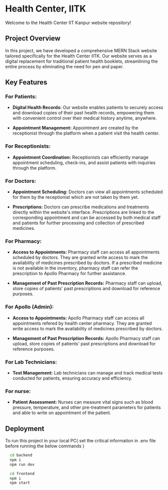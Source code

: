 
# Health Center, IITK

Welcome to the Health Center IIT Kanpur website repository!

## Project Overview

In this project, we have developed a comprehensive MERN Stack website tailored specifically for the Health Center IITK. Our website serves as a digital replacement for traditional patient health booklets, streamlining the entire process by eliminating the need for pen and paper.

## Key Features

### For Patients:
- **Digital Health Records:** Our website enables patients to securely access and download copies of their past health records, empowering them with convenient control over their medical history anytime, anywhere.
  
- **Appointment Management:** Appointment are created by the receptionist through the platform when a patient visit the health center.

### For Receptionists:
- **Appointment Coordination:** Receptionists can efficiently manage appointment scheduling, check-ins, and assist patients with inquiries through the platform.

### For Doctors:

- **Appointment Scheduling:** Doctors can view all appointments scheduled for them by the receptionist which are not taken by them yet.

- **Prescriptions:** Doctors can prescribe medications and treatments directly within the website's interface. Prescriptions are linked to the corresponding appointment and can be accessed by both medical staff and patients for further processing and collection of prescribed medicines.

### For Pharmacy:

- **Access to Appointments:** Pharmacy staff can access all appointments scheduled by doctors. They are granted write access to mark the availability of medicines prescribed by doctors. If a prescribed medicine is not available in the inventory, pharmacy staff can refer the prescription to Apollo Pharmacy for further assistance.

- **Management of Past Prescription Records:** Pharmacy staff can upload, store copies of patients' past prescriptions and download for reference purposes.

### For Apollo (Admin):
- **Access to Appointments:** Apollo Pharmacy staff can access all appointments refered by health center pharmacy. They are granted write access to mark the availability of medicines prescribed by doctors. 

- **Management of Past Prescription Records:** Apollo Pharmacy staff can upload, store copies of patients' past prescriptions and download for reference purposes.

### For Lab Technicians:
- **Test Management:** Lab technicians can manage and track medical tests conducted for patients, ensuring accuracy and efficiency.

### For nurse:
- **Patient Assessment:** Nurses can measure vital signs such as blood pressure, temperature, and other pre-treatment parameters for patients and able to write on appointment of the patient. 

## Deployment

To run this project in your local PC( set the critical information in .env file before running the below commands ) 
```bash  
  cd backend
  npm i
  npm run dev
```


```bash  
  cd frontend
  npm i
  npm start
```


